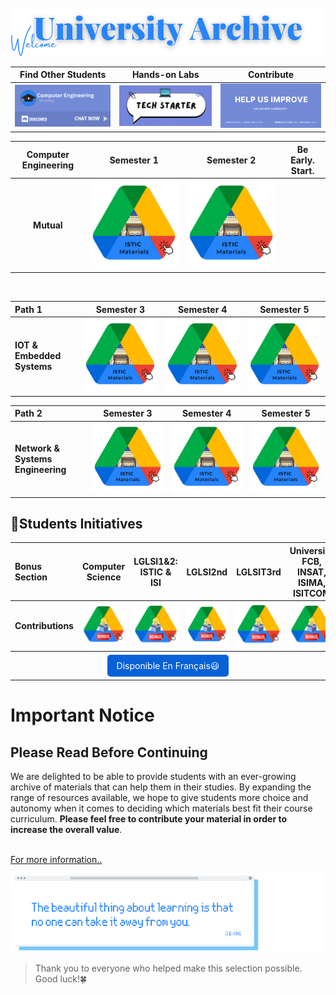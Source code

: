 
<br>
<br>
    
<img src="images/Drive/welc3.png">

<br>
<! --- 
images/Drive/1.png
images/Drive/3.png
images/Drive/2.png
 -->
      

|          Find Other Students| Hands-on Labs|   Contribute|
|:--------:  |:--------:  |:--------:  |
[![Join Discord and Find Students](images/discord-link.png)](https://discord.gg/zZQCQMHdUt)|    [![My university materials](images/project.png)](https://yaya2devops.github.io/UniversityLabs/) |[![Join Discord and Find Students](images/help-us.png)](https://forms.zohopublic.com/isticbc/form/Resources/formperma/1-4w1KAlQUkKxzvRsc2V688moUg8Ki1yM7fQVmrZpuQ?fbclid=IwAR1FDnq3LGfBSceGha03cWRwXUorw1WSEr_uuH7_egYI33ePVNUCJ0ylLJQ)|



 

|          Computer Engineering|    Semester 1 |   Semester 2  | Be Early. Start.  |
|:--------:  |:--------:  |:--------:   |:--------:    |
|          **Mutual**       |     [<img src="images/Drive/MAT.png" a>](https://drive.google.com/drive/folders/1gftTLJCmQZj167LFH59PvFvBQsE3ED48)               |        [<img src="images/Drive/MAT.png" alt="Wait for it!"  >](https://drive.google.com/drive/folders/1xcZRV-iIe5D_xBhW0YED2JXX6GLeAvAp)      | |
 


<br> 

|        Path 1                                               |    Semester 3               |   Semester 4          | Semester 5 |
|:--------                                              |:--------:          |:--------:    |:--------:    |
|  **IOT & Embedded Systems**             |    [<img src="images/Drive/MAT.png" alt="Wait for it!"  >](https://drive.google.com/drive/folders/1JE-YKVxuEXXHk_7HxaPY-KQ4A4nKtoeV)              |        [<img src="images/Drive/MAT.png" alt="Wait for it!"  >](https://drive.google.com/drive/folders/1tUIBi8edWYZhlVXxGlEgLLAw5eDsayxn)      |  [<img src="images/Drive/MAT.png" alt="Wait for it!" >](https://drive.google.com/drive/folders/1iaA3hUW-RigsXSjlDPegekHv3UnvZlZX)    |

|     Path 2                                                   |    Semester 3               |   Semester 4          | Semester 5 |
|:--------                                              |:--------:          |:--------:    |:--------:    |
|  **Network & Systems Engineering**                      |   [<img src="images/Drive/MAT.png" alt="Wait for it!"  >](https://drive.google.com/drive/folders/1vVGi6lDN0zFIEqgQ7gFasKp4YL27oivJ)               |       [<img src="images/Drive/MAT.png" alt="Wait for it!" >](https://drive.google.com/drive/folders/1F9LLbURNRJs_s7NxcsYDjedVG3PA4noz)       |    [<img src="images/Drive/MAT.png" alt="Wait for it!" >](https://drive.google.com/drive/folders/1frK3DmAr7aBpbCCZ_Dh2H0d2LjZuOgN6)    |



## 🚀Students Initiatives

|Bonus Section |  **Computer<br>Science** | **LGLSI1&2:** ISTIC & ISI | LGLSI2nd| LGLSIT3rd|University FCB, INSAT, ISIMA, ISITCOM| End of Study Sample Projects |Sample Presentations|Other Projects|  Add Yours HERE.|
|:--------                              |:--------:                   | :--------:     | :--------:   | :--------:                    | :--------:    | :--------:             | :--------:   | :--------: |:--------: |
| **Contributions**|[<img src="images/Drive/bonus.png" >](https://drive.google.com/drive/folders/18q7I3J1gnf0OZArdA6DRdQ6131aRqwhj)  | [<img src="images/Drive/bonus.png"   alt="Wait for it!" >](https://drive.google.com/drive/folders/1k9Bv44BFTeQjC0KC4iqmyOvZ4KPVE0AC)|[<img src="images/Drive/bonus.png" alt="Wait for it!" >](https://drive.google.com/drive/folders/17jYEOIhGvFb5DmFfxKj1-a7tEKsscOv3?fbclid=IwAR1zYDwXnHgmloUFA2r1DmtC1Tvt552arlDXWE7eCXceBpZU0zCDP2yslPs) |  [<img src="images/Drive/bonus.png" alt="Wait for it!" >](https://drive.google.com/drive/folders/1ilzdb-gr3uz8fiQ8bZOaG1J2Pl7F74wY) | [<img src="images/Drive/bonus.png" alt="Wait for it!" >](https://drive.google.com/drive/folders/1RpN-5HgroMFZil3w37JVkZMd7x5B8qtK) |[🖱PFE2022](https://drive.google.com/drive/folders/1DBWnLCZq-RNfXJa_IEVvRgq9ilqLpckW)<br> [🖱PFE2023](https://drive.google.com/drive/folders/10o9zI8VqP6nhGJhYiKJajm3VVn4VXPs4)  |[Examples](https://drive.google.com/drive/u/0/folders/1bTb1DsvfFpx5a7e7dF1MxciMTy_2t_f7?sort=13&direction=a)| [LGLSI Project](https://lglsi-3b.web.app/)|[Waiting for you!](contributions.md#contribution-options) |  

<div style="text-align: center;">     
<a href="https://istic.computer-engineering.tech/#/fr/" style="background-color: #0861d6; color: white; padding: 9px 15px; border-radius: 5px; text-decoration: none;">Disponible En Français😃</a>
</div>

---

# Important Notice
## Please Read Before Continuing

We are delighted to be able to provide  students with an ever-growing archive of materials that can help them in their studies. By expanding the range of resources available, we hope to give students more choice and autonomy when it comes to deciding which materials best fit their course curriculum. 
**Please feel free to contribute your material in order to increase the overall value**. <br>
<br>

[For more information..](contributions.md)


<img src="images/Drive/yes.png"  >

> Thank you to everyone who helped make this selection possible. Good luck!🍀


